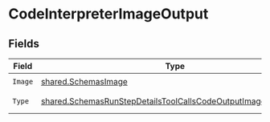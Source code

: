 # CodeInterpreterImageOutput


## Fields

| Field                                                                                                                                            | Type                                                                                                                                             | Required                                                                                                                                         | Description                                                                                                                                      |
| ------------------------------------------------------------------------------------------------------------------------------------------------ | ------------------------------------------------------------------------------------------------------------------------------------------------ | ------------------------------------------------------------------------------------------------------------------------------------------------ | ------------------------------------------------------------------------------------------------------------------------------------------------ |
| `Image`                                                                                                                                          | [shared.SchemasImage](../../models/shared/schemasimage.md)                                                                                       | :heavy_check_mark:                                                                                                                               | N/A                                                                                                                                              |
| `Type`                                                                                                                                           | [shared.SchemasRunStepDetailsToolCallsCodeOutputImageObjectType](../../models/shared/schemasrunstepdetailstoolcallscodeoutputimageobjecttype.md) | :heavy_check_mark:                                                                                                                               | Always `image`.                                                                                                                                  |